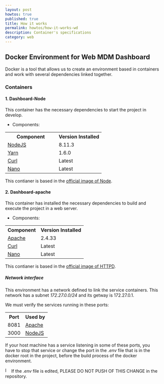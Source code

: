 ```yaml
---
layout: post
howtos: true
published: true
title: How it works
permalink: howtos/how-it-works-wd
description: Container's specifications
category: web
---
```


## Docker Environment for Web MDM Dashboard

Docker is a tool that allows us to create an environment based in containers and work with several dependencies linked together.

### Containers

#### 1. Dashboard-Node

This container has the necessary dependencies to start the project in develop.

- Components:

<table class="zebra-style">
  <tbody>
  <tr>	   
     <th>Component</th>
     <th>Version Installed</th>
   </tr>
   <tr>
     <td style="width:150px"><a href="https://nodejs.org/en/" alt="NodeJS">NodeJS</a></td>
     <td>8.11.3</td>
   </tr>
   <tr>
     <td style="width:150px"><a href="https://yarnpkg.com/lang/en/" alt="Yarn">Yarn</a></td>
     <td>1.6.0</td>
   </tr>
   <tr>
     <td style="width:150px"><a href="https://curl.haxx.se/docs/manual.html" alt="Curl">Curl</a></td>
     <td>Latest</td>
   </tr>
   <tr>
     <td style="width:150px"><a href="https://www.nano-editor.org/" alt="Nano">Nano</a></td>
     <td>Latest</td>
   </tr>
   </tbody>
</table>

This contianer is based in the [official image of Node](https://hub.docker.com/_/node/).

#### 2. Dashboard-apache

This container has installed the necessary dependencies to build and execute the project in a web server.

- Components:

<table class="zebra-style">
  <tbody>
  <tr>	   
     <th>Component</th>
     <th>Version Installed</th>
   </tr>
   <tr>
     <td><a href="https://www.apache.org/" alt="Apache">Apache</a></td>
     <td>2.4.33</td>
   </tr>
   <tr>
     <td><a href="https://curl.haxx.se/docs/manual.html" alt="Curl">Curl</a></td>
     <td>Latest</td>
   </tr>
   <tr>
     <td><a href="https://www.nano-editor.org/" alt="Nano">Nano</a></td>
     <td>Latest</td>
   </tr>
   </tbody>
</table>

This contianer is based in the [official image of HTTPD](https://hub.docker.com/_/httpd/).

##### Network interface

This environment has a network defined to link the service containers. This network has a subnet *172.27.0.0/24* and its getway is 172.27.0.1.

We must verify the services running in these ports:

<table class="zebra-style">
  <tbody>
  <tr>	   
     <th>Port</th>
     <th>Used by</th>
   </tr>
   <tr>
     <td>8081</td>
     <td><a href="https://www.apache.org/" alt="Apache">Apache</a></td>
   </tr>
   <tr>
     <td>3000</td>
     <td><a href="https://nodejs.org/en/" alt="NodeJS">NodeJS</a></td>
   </tr>
   </tbody>
</table>

If your host machine has a service listening in some of these ports, you have to stop that service or change the port in the *.env* file that is in the docker root in the project, before the build process of the  docker environment.

<img src="{{ '/images/picto-warning.png' | absolute_url }}" alt="Important!" height="16px"/> If the *.env* file is edited, PLEASE DO NOT PUSH OF THIS CHANGE in the repository.